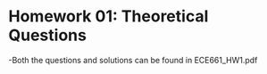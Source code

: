 # Homework 01: Theoretical Questions
-Both the questions and solutions can be found in ECE661_HW1.pdf